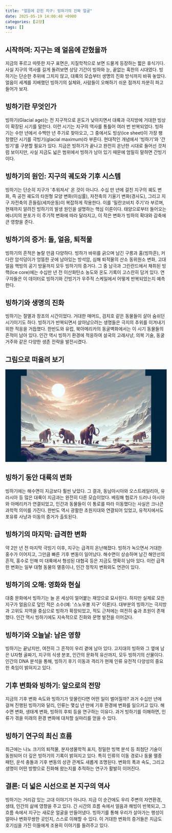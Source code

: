 ```yaml
---
title: "얼음에 갇힌 지구: 빙하기의 진짜 얼굴"
date: 2025-05-19 14:00:48 +0900
categories: [교양]
tags: []
---
```


## 시작하며: 지구는 왜 얼음에 갇혔을까

지금의 푸르고 따뜻한 지구 표면은, 지질학적으로 보면 드물게 등장하는 짧은 휴식기다. 사실 지구의 역사를 길게 돌려보면 상당 기간이 빙하와 눈, 끝없는 혹한의 시대였다. 빙하기는 단순한 추위에 그치지 않고, 대륙의 모습부터 생명의 진화 방식까지 바꿔 놓았다. 얼음이 세계를 지배했던 빙하기의 실체와, 사람들이 오해하기 쉬운 점까지 차분히 파고 들어가 보자.

## 빙하기란 무엇인가

빙하기(Glacial age)는 전 지구적으로 온도가 낮아지면서 대륙과 극지방에 거대한 빙상이 확장된 시기를 말한다. 이런 시기는 지구의 역사를 통틀어 여러 번 반복되었다. 빙하기는 수만 년에서 수백만 년 주기로 찾아오고, 그 중에서도 빙상(ice sheet)이 가장 팽창했던 시기를 극빙기(glacial maximum)라 부른다. 현대적인 개념에서 '빙하기'와 '간빙기'를 구분할 필요가 있다. 지금은 빙하기가 끝나고 완전히 온난한 시대로 들어선 것처럼 보이지만, 사실 지금도 넓은 범위에서 빙하가 남아 있기 때문에 엄밀히 말하면 간빙기이다.

## 빙하기의 원인: 지구의 궤도와 기후 시스템

빙하기는 단순히 지구가 '추워져서' 온 것이 아니다. 수십 만 년에 걸친 지구의 궤도 변화, 즉 공전 궤도의 타원형 모양 변화(이심률), 자전축의 기울기 변화(경사도), 그리고 지구 자전축의 흔들림(세차운동)이 복잡하게 작용한다. 이를 '밀란코비치 주기'라 부르며, 현재까지 알려진 빙하기의 발생 원인을 설명하는 핵심 이론이다. 태양으로부터 들어오는 에너지의 분포가 이 주기적 변화에 따라 달라지고, 이 작은 변화가 빙하의 확대와 감축에 큰 영향을 준다.

## 빙하기의 증거: 돌, 얼음, 퇴적물

빙하기의 흔적은 놀랄 만큼 다양하다. 빙하가 바위를 긁으며 남긴 구릉과 홈(빙하흔), 커다란 암석덩이가 엉뚱한 곳에 남아있는 방석암, 심해 퇴적물의 산소 동위원소 변화, 고대 얼음 핵빙의 공기 방울까지 모두 빙하기의 증거다. 그 중 남극과 그린란드에서 채취된 빙핵(Ice core)에는 수십만 년 전 이산화탄소 농도와 온도 기록이 고스란히 담겨 있다. 연구자들은 이 데이터로 빙하기와 간빙기가 우주적 스케일에서 어떻게 반복되었는지 예측한다.

## 빙하기와 생명의 진화

빙하기는 절멸과 창조의 시간이었다. 거대한 매머드, 검치호 같은 동물들이 살아 숨쉬던 시기이기도 하다. 빙하기가 반복되면서 살아남으려는 생명들은 극지의 추위를 이겨내기 위한 적응을 거듭했다. 한반도와 유럽, 북아메리카의 동굴벽화에서는 이 시기 동물들의 흔적이 남아 있다. 인간 역시 빙하기 환경에 적응하여 설국의 고래사냥, 의복 기술, 동굴 거주와 같은 다양한 생존 전략을 발전시켰다.

## 그림으로 떠올려 보기

![광활하게 얼음으로 덮인 고대 대륙의 모습, 하늘에는 흐릿한 태양이 비치고, 매머드 무리가 눈 덮인 평원을 걷는 장면](assets/img/2025-05-19-14af187c-012a-47e4-9255-254ce2867f73/1747630900660.png)

## 빙하기 동안 대륙의 변화

빙하기에는 해수면이 지금보다 훨씬 낮았다. 그 결과, 동남아시아와 오스트레일리아, 유라시아 등 많은 대륙이 지금과는 완전히 다른 모습이었다. 베링해 협로가 드러나 아시아와 아메리카가 연결되었고, 인간과 동물들이 이 통로를 따라 이동했다는 사실은 크나큰 과학적 의미를 가진다. 한반도 역시 광활한 초원지대와 연결되어 있었고, 유적지에서도 포유류 사냥과 이동의 증거가 출토된다.

## 빙하기의 마지막: 급격한 변화

약 2만 년 전 마지막 극빙기 이후, 지구는 급격히 온난해졌다. 빙하가 녹으면서 거대한 홍수가 이어지고, 그만큼 빠른 기후 변동이 일어났다. 해수면이 상승하며 남긴 해안선의 흔적, 홍수로 인해 미 대륙에서 형성된 대협곡 등은 지금도 명확히 남아 있다. 이런 급격한 변화는 일부 대형 동물의 멸종이나, 인간 정착지 변화와도 연관이 있다.

## 빙하기의 오해: 영화와 현실

대중 문화에서 빙하기는 늘 온 세상이 얼어붙는 재앙으로 묘사된다. 하지만 실제로 모든 지구가 얼음으로 덮인 적은 소수(예: '스노우볼 지구' 이론)다. 대부분의 빙하기는 극지방과 고위도 지역을 중심으로 빙하가 확장되었고, 적도 근처에는 여전히 숲과 초원이 존재했다. 인간 역시 빙하기에도 지속적으로 진화와 문명 발전을 이어갔다.

## 빙하기와 오늘날: 남은 영향

빙하기는 끝났지만, 여전히 그 흔적이 우리 곁에 남아 있다. 고지대의 빙하와 그 옆에 남은 U자형 골짜기, 지구의 식생 분포, 인간의 문화적 유산까지, 모두 빙하기의 산물이다. 인간의 DNA 분석을 통해, 빙하기 후기 이동과 격리가 현재 인류 유전적 다양성의 중요한 축임이 밝혀지고 있다.

## 기후 변화와 빙하기: 앞으로의 전망

지금의 기후 변화 속도와 빙하기가 맞물린다면 어떤 일이 벌어질까? 과거 수십만 년에 걸쳐 진행된 빙하기와 달리, 인류는 몇십 년 만에 기후 환경에 변화를 일으키고 있다. 해수면 변화, 생태계 변화, 빙하의 후퇴 등을 연구하는 이유다. 과거 빙하기를 이해하면, 인류가 겪을 미래의 환경 변화에 대처할 실마리를 얻을 수 있다.

## 빙하기 연구의 최신 흐름

최근에는 나노 크기의 퇴적물, 분자생물학적 표지, 정밀한 빙핵 분석 등 최첨단 기술이 동원되어 더 깊은 빙하기의 기록이 밝혀지고 있다. 특히 인류의 이동 경로나 동물 멸종 패턴, 운석 충돌과 기후 변동의 상관 관계도 새롭게 조명된다. 변화의 폭과 속도, 그리고 생명이 어떤 방향으로 진화해 왔는지를 추적하는 연구가 활발히 이어진다.

## 결론: 더 넓은 시선으로 본 지구의 역사

빙하기는 거리감 있는 고대 이야기가 아니다. 지금 이 순간에도 우리 주변의 자연환경, 생태, 인간의 삶에 영향을 주고 있다. 긴 시간의 흐름 속에서 얼음과 해빙이 반복되고, 그 흐름 속에서 지구는 새로운 얼굴을 만들어냈다. 빙하기를 통해 우리가 살아가는 행성이 얼마나 변화무쌍한 곳인지, 스스로 이해할 수 있다. 이 거대한 변화의 증거들은 지금도 호기심을 가진 이들에게 조용히 이야기를 들려주고 있다.